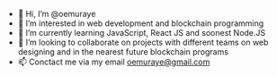 - 👋 Hi, I’m @oemuraye
- 👀 I’m interested in web development and blockchain programming
- 🌱 I’m currently learning JavaScript, React JS and soonest Node.JS
- 💞️ I’m looking to collaborate on projects with different teams on web designing and in the nearest future blockchain programs
- 📫 Conctact me via my email oemuraye@gmail.com

<!---
oemuraye/oemuraye is a ✨ special ✨ repository because its `README.md` (this file) appears on your GitHub profile.
You can click the Preview link to take a look at your changes.
--->
